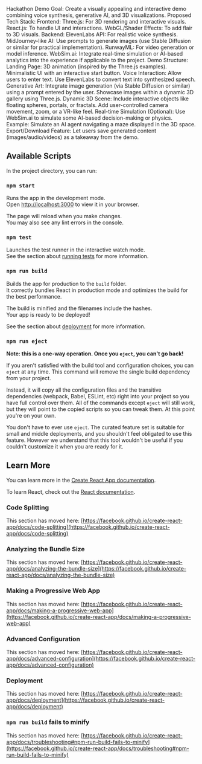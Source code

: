 Hackathon Demo Goal:
Create a visually appealing and interactive demo combining voice synthesis, generative AI, and 3D visualizations.
Proposed Tech Stack:
Frontend:
Three.js: For 3D rendering and interactive visuals.
React.js: To handle UI and interactions.
WebGL/Shader Effects: To add flair to 3D visuals.
Backend:
ElevenLabs API: For realistic voice synthesis.
MidJourney-like AI: Use prompts to generate images (use Stable Diffusion or similar for practical implementation).
RunwayML: For video generation or model inference.
WebSim.ai: Integrate real-time simulation or AI-based analytics into the experience if applicable to the project.
Demo Structure:
Landing Page:
3D animation (inspired by the Three.js examples).
Minimalistic UI with an interactive start button.
Voice Interaction:
Allow users to enter text.
Use ElevenLabs to convert text into synthesized speech.
Generative Art:
Integrate image generation (via Stable Diffusion or similar) using a prompt entered by the user.
Showcase images within a dynamic 3D gallery using Three.js.
Dynamic 3D Scene:
Include interactive objects like floating spheres, portals, or fractals.
Add user-controlled camera movement, zoom, or a VR-like feel.
Real-time Simulation (Optional):
Use WebSim.ai to simulate some AI-based decision-making or physics.
Example: Simulate an AI agent navigating a maze displayed in the 3D space.
Export/Download Feature:
Let users save generated content (images/audio/videos) as a takeaway from the demo.

## Available Scripts

In the project directory, you can run:

### `npm start`

Runs the app in the development mode.\
Open [http://localhost:3000](http://localhost:3000) to view it in your browser.

The page will reload when you make changes.\
You may also see any lint errors in the console.

### `npm test`

Launches the test runner in the interactive watch mode.\
See the section about [running tests](https://facebook.github.io/create-react-app/docs/running-tests) for more information.

### `npm run build`

Builds the app for production to the `build` folder.\
It correctly bundles React in production mode and optimizes the build for the best performance.

The build is minified and the filenames include the hashes.\
Your app is ready to be deployed!

See the section about [deployment](https://facebook.github.io/create-react-app/docs/deployment) for more information.

### `npm run eject`

**Note: this is a one-way operation. Once you `eject`, you can't go back!**

If you aren't satisfied with the build tool and configuration choices, you can `eject` at any time. This command will remove the single build dependency from your project.

Instead, it will copy all the configuration files and the transitive dependencies (webpack, Babel, ESLint, etc) right into your project so you have full control over them. All of the commands except `eject` will still work, but they will point to the copied scripts so you can tweak them. At this point you're on your own.

You don't have to ever use `eject`. The curated feature set is suitable for small and middle deployments, and you shouldn't feel obligated to use this feature. However we understand that this tool wouldn't be useful if you couldn't customize it when you are ready for it.

## Learn More

You can learn more in the [Create React App documentation](https://facebook.github.io/create-react-app/docs/getting-started).

To learn React, check out the [React documentation](https://reactjs.org/).

### Code Splitting

This section has moved here: [https://facebook.github.io/create-react-app/docs/code-splitting](https://facebook.github.io/create-react-app/docs/code-splitting)

### Analyzing the Bundle Size

This section has moved here: [https://facebook.github.io/create-react-app/docs/analyzing-the-bundle-size](https://facebook.github.io/create-react-app/docs/analyzing-the-bundle-size)

### Making a Progressive Web App

This section has moved here: [https://facebook.github.io/create-react-app/docs/making-a-progressive-web-app](https://facebook.github.io/create-react-app/docs/making-a-progressive-web-app)

### Advanced Configuration

This section has moved here: [https://facebook.github.io/create-react-app/docs/advanced-configuration](https://facebook.github.io/create-react-app/docs/advanced-configuration)

### Deployment

This section has moved here: [https://facebook.github.io/create-react-app/docs/deployment](https://facebook.github.io/create-react-app/docs/deployment)

### `npm run build` fails to minify

This section has moved here: [https://facebook.github.io/create-react-app/docs/troubleshooting#npm-run-build-fails-to-minify](https://facebook.github.io/create-react-app/docs/troubleshooting#npm-run-build-fails-to-minify)
